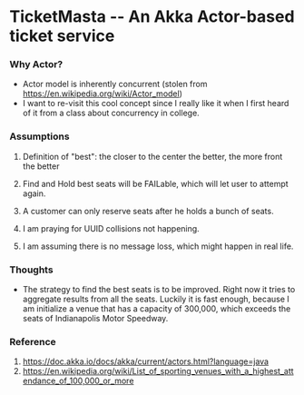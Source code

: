 # TicketMasta -- An Akka Actor-based ticket service #


### Why Actor? ###

* Actor model is inherently concurrent (stolen from https://en.wikipedia.org/wiki/Actor_model) 
* I want to re-visit this cool concept since I really like it when I first heard of it from a class about concurrency in college.

### Assumptions  ###

1. Definition of "best": the closer to the center the better, the more front the better

2. Find and Hold best seats will be FAILable, which will let user to attempt again.

3. A customer can only reserve seats after he holds a bunch of seats.

4. I am praying for UUID collisions not happening.

5. I am assuming there is no message loss, which might happen in real life.


### Thoughts ###
* The strategy to find the best seats is to be improved. Right now it tries to aggregate results from all the seats. Luckily it is fast enough, because I am initialize a venue that has a capacity of 300,000, which exceeds the seats of Indianapolis Motor Speedway.

### Reference ###
1. https://doc.akka.io/docs/akka/current/actors.html?language=java
2. https://en.wikipedia.org/wiki/List_of_sporting_venues_with_a_highest_attendance_of_100,000_or_more